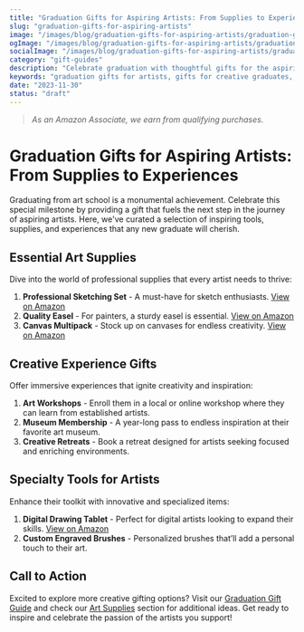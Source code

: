 ```yaml
---
title: "Graduation Gifts for Aspiring Artists: From Supplies to Experiences"
slug: "graduation-gifts-for-aspiring-artists"
image: "/images/blog/graduation-gifts-for-aspiring-artists/graduation-gifts-for-aspiring-artists-banner.webp"
ogImage: "/images/blog/graduation-gifts-for-aspiring-artists/graduation-gifts-for-aspiring-artists-og.webp"
socialImage: "/images/blog/graduation-gifts-for-aspiring-artists/graduation-gifts-for-aspiring-artists-social.webp"
category: "gift-guides"
description: "Celebrate graduation with thoughtful gifts for the aspiring artist in your life. Unique supplies and creative experiences to inspire their journey!"
keywords: "graduation gifts for artists, gifts for creative graduates, art supplies, creative experience gifts, gifts for art lovers"
date: "2023-11-30"
status: "draft"
---
```


> *As an Amazon Associate, we earn from qualifying purchases.*

# Graduation Gifts for Aspiring Artists: From Supplies to Experiences

Graduating from art school is a monumental achievement. Celebrate this special milestone by providing a gift that fuels the next step in the journey of aspiring artists. Here, we've curated a selection of inspiring tools, supplies, and experiences that any new graduate will cherish.

## Essential Art Supplies 

Dive into the world of professional supplies that every artist needs to thrive:

1. **Professional Sketching Set** - A must-have for sketch enthusiasts. [View on Amazon](https://www.amazon.com/s?k=professional+sketching+set&tag=bright-gift-20)
2. **Quality Easel** - For painters, a sturdy easel is essential. [View on Amazon](https://www.amazon.com/s?k=quality+easel&tag=bright-gift-20)
3. **Canvas Multipack** - Stock up on canvases for endless creativity. [View on Amazon](https://www.amazon.com/s?k=canvas+multipack&tag=bright-gift-20)

## Creative Experience Gifts

Offer immersive experiences that ignite creativity and inspiration:

1. **Art Workshops** - Enroll them in a local or online workshop where they can learn from established artists.
2. **Museum Membership** - A year-long pass to endless inspiration at their favorite art museum.
3. **Creative Retreats** - Book a retreat designed for artists seeking focused and enriching environments.

## Specialty Tools for Artists

Enhance their toolkit with innovative and specialized items:

1. **Digital Drawing Tablet** - Perfect for digital artists looking to expand their skills. [View on Amazon](https://www.amazon.com/s?k=digital+drawing+tablet&tag=bright-gift-20)
2. **Custom Engraved Brushes** - Personalized brushes that’ll add a personal touch to their art.

## Call to Action

Excited to explore more creative gifting options? Visit our [Graduation Gift Guide](/blog/graduation-gift-guide) and check our [Art Supplies](/blog/art-supplies) section for additional ideas. Get ready to inspire and celebrate the passion of the artists you support!